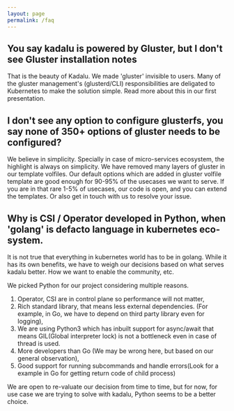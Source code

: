 ```yaml
---
layout: page
permalink: /faq
---
```


## You say kadalu is powered by Gluster, but I don't see Gluster installation notes

That is the beauty of Kadalu. We made 'gluster' invisible to users. Many of the
gluster management's (glusterd/CLI) responsibilities are deligated to Kubernetes
to make the solution simple. Read more about this in our first presentation.

## I don't see any option to configure glusterfs, you say none of 350+ options of gluster needs to be configured?

We believe in simplicity. Specially in case of micro-services ecosystem, the highlight is always on simplicity. We have removed many layers of gluster in our template volfiles. Our default options which are added in gluster volfile template are good enough for 90-95% of the usecases we want to serve. If you are in that rare 1-5% of usecases, our code is open, and you can extend the templates. Or also get in touch with us to resolve your issue.

## Why is CSI / Operator developed in Python, when 'golang' is defacto language in kubernetes eco-system.

It is not true that everything in kubernetes world has to be in golang. While it has its own benefits, we have to weigh our decisions based on what serves kadalu better. How we want to enable the community, etc.

We picked Python for our project considering multiple reasons.
1. Operator, CSI are in control plane so performance will not matter,
2. Rich standard library, that means less external dependencies. (For example, in Go, we have to depend on third party library even for logging),
3. We are using Python3 which has inbuilt support for async/await that means GIL(Global interpreter lock) is not a bottleneck even in case of thread is used.
4. More developers than Go (We may be wrong here, but based on our general observation),
5. Good support for running subcommands and handle errors(Look for a example in Go for getting return code of child process)

We are open to re-valuate our decision from time to time, but for now, for use case we are trying to solve with kadalu, Python seems to be a better choice.

